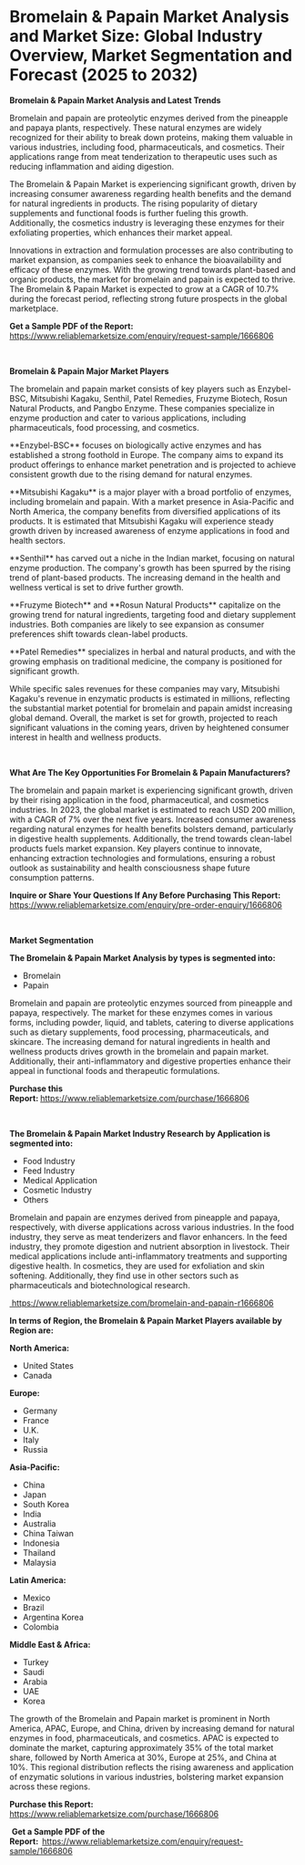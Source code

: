 <p><h1>Bromelain & Papain Market Analysis and Market Size: Global Industry Overview, Market Segmentation and Forecast (2025 to 2032)</h1></p><p><strong>Bromelain & Papain Market Analysis and Latest Trends</strong></p>
<p><p>Bromelain and papain are proteolytic enzymes derived from the pineapple and papaya plants, respectively. These natural enzymes are widely recognized for their ability to break down proteins, making them valuable in various industries, including food, pharmaceuticals, and cosmetics. Their applications range from meat tenderization to therapeutic uses such as reducing inflammation and aiding digestion.</p><p>The Bromelain & Papain Market is experiencing significant growth, driven by increasing consumer awareness regarding health benefits and the demand for natural ingredients in products. The rising popularity of dietary supplements and functional foods is further fueling this growth. Additionally, the cosmetics industry is leveraging these enzymes for their exfoliating properties, which enhances their market appeal. </p><p>Innovations in extraction and formulation processes are also contributing to market expansion, as companies seek to enhance the bioavailability and efficacy of these enzymes. With the growing trend towards plant-based and organic products, the market for bromelain and papain is expected to thrive. The Bromelain & Papain Market is expected to grow at a CAGR of 10.7% during the forecast period, reflecting strong future prospects in the global marketplace.</p></p>
<p><strong>Get a Sample PDF of the Report:&nbsp;</strong> <a href="https://www.reliablemarketsize.com/enquiry/request-sample/1666806?utm_campaign=3622&utm_medium=2&utm_source=Github&utm_content=ia&utm_term=16042025&utm_id=bromelain-papain">https://www.reliablemarketsize.com/enquiry/request-sample/1666806</a></p>
<p>&nbsp;</p>
<p><strong>Bromelain & Papain Major Market Players</strong></p>
<p><p>The bromelain and papain market consists of key players such as Enzybel-BSC, Mitsubishi Kagaku, Senthil, Patel Remedies, Fruzyme Biotech, Rosun Natural Products, and Pangbo Enzyme. These companies specialize in enzyme production and cater to various applications, including pharmaceuticals, food processing, and cosmetics.</p><p>**Enzybel-BSC** focuses on biologically active enzymes and has established a strong foothold in Europe. The company aims to expand its product offerings to enhance market penetration and is projected to achieve consistent growth due to the rising demand for natural enzymes.</p><p>**Mitsubishi Kagaku** is a major player with a broad portfolio of enzymes, including bromelain and papain. With a market presence in Asia-Pacific and North America, the company benefits from diversified applications of its products. It is estimated that Mitsubishi Kagaku will experience steady growth driven by increased awareness of enzyme applications in food and health sectors.</p><p>**Senthil** has carved out a niche in the Indian market, focusing on natural enzyme production. The company's growth has been spurred by the rising trend of plant-based products. The increasing demand in the health and wellness vertical is set to drive further growth.</p><p>**Fruzyme Biotech** and **Rosun Natural Products** capitalize on the growing trend for natural ingredients, targeting food and dietary supplement industries. Both companies are likely to see expansion as consumer preferences shift towards clean-label products.</p><p>**Patel Remedies** specializes in herbal and natural products, and with the growing emphasis on traditional medicine, the company is positioned for significant growth.</p><p>While specific sales revenues for these companies may vary, Mitsubishi Kagaku's revenue in enzymatic products is estimated in millions, reflecting the substantial market potential for bromelain and papain amidst increasing global demand. Overall, the market is set for growth, projected to reach significant valuations in the coming years, driven by heightened consumer interest in health and wellness products.</p></p>
<p>&nbsp;</p>
<p><strong>What Are The Key Opportunities For Bromelain & Papain Manufacturers?</strong></p>
<p><p>The bromelain and papain market is experiencing significant growth, driven by their rising application in the food, pharmaceutical, and cosmetics industries. In 2023, the global market is estimated to reach USD 200 million, with a CAGR of 7% over the next five years. Increased consumer awareness regarding natural enzymes for health benefits bolsters demand, particularly in digestive health supplements. Additionally, the trend towards clean-label products fuels market expansion. Key players continue to innovate, enhancing extraction technologies and formulations, ensuring a robust outlook as sustainability and health consciousness shape future consumption patterns.</p></p>
<p><strong>Inquire or Share Your Questions If Any Before Purchasing This Report:</strong> <a href="https://www.reliablemarketsize.com/enquiry/pre-order-enquiry/1666806?utm_campaign=3622&utm_medium=2&utm_source=Github&utm_content=ia&utm_term=16042025&utm_id=bromelain-papain">https://www.reliablemarketsize.com/enquiry/pre-order-enquiry/1666806</a></p>
<p>&nbsp;</p>
<p><strong>Market Segmentation</strong></p>
<p><strong>The Bromelain & Papain Market Analysis by types is segmented into:</strong></p>
<p><ul><li>Bromelain</li><li>Papain</li></ul></p>
<p><p>Bromelain and papain are proteolytic enzymes sourced from pineapple and papaya, respectively. The market for these enzymes comes in various forms, including powder, liquid, and tablets, catering to diverse applications such as dietary supplements, food processing, pharmaceuticals, and skincare. The increasing demand for natural ingredients in health and wellness products drives growth in the bromelain and papain market. Additionally, their anti-inflammatory and digestive properties enhance their appeal in functional foods and therapeutic formulations.</p></p>
<p><strong>Purchase this Report:&nbsp;</strong><a href="https://www.reliablemarketsize.com/purchase/1666806?utm_campaign=3622&utm_medium=2&utm_source=Github&utm_content=ia&utm_term=16042025&utm_id=bromelain-papain">https://www.reliablemarketsize.com/purchase/1666806</a></p>
<p>&nbsp;</p>
<p><strong>The Bromelain & Papain Market Industry Research by Application is segmented into:</strong></p>
<p><ul><li>Food Industry</li><li>Feed Industry</li><li>Medical Application</li><li>Cosmetic Industry</li><li>Others</li></ul></p>
<p><p>Bromelain and papain are enzymes derived from pineapple and papaya, respectively, with diverse applications across various industries. In the food industry, they serve as meat tenderizers and flavor enhancers. In the feed industry, they promote digestion and nutrient absorption in livestock. Their medical applications include anti-inflammatory treatments and supporting digestive health. In cosmetics, they are used for exfoliation and skin softening. Additionally, they find use in other sectors such as pharmaceuticals and biotechnological research.</p></p>
<p><a href="https://www.reliablemarketsize.com/bromelain-and-papain-r1666806?utm_campaign=3622&utm_medium=2&utm_source=Github&utm_content=ia&utm_term=16042025&utm_id=bromelain-papain">&nbsp;https://www.reliablemarketsize.com/bromelain-and-papain-r1666806</a></p>
<p><strong>In terms of Region, the Bromelain & Papain Market Players available by Region are:</strong></p>
<p>
    <p> <strong> North America: </strong>
        <ul>
            <li>United States</li>
            <li>Canada</li>
        </ul>
        </p> 
    <p> <strong> Europe: </strong>
        <ul>
            <li>Germany</li>
            <li>France</li>
            <li>U.K.</li>
            <li>Italy</li>
            <li>Russia</li>
        </ul>
        </p> 
    <p> <strong> Asia-Pacific: </strong>
        <ul>
            <li>China</li>
            <li>Japan</li>
            <li>South Korea</li>
            <li>India</li>
            <li>Australia</li>
            <li>China Taiwan</li>
            <li>Indonesia</li>
            <li>Thailand</li>
            <li>Malaysia</li>
        </ul>
        </p> 
    <p> <strong> Latin America: </strong>
        <ul>
            <li>Mexico</li>
            <li>Brazil</li>
            <li>Argentina Korea</li>
            <li>Colombia</li>
        </ul>
        </p> 
    <p> <strong> Middle East & Africa: </strong>
        <ul>
            <li>Turkey</li>
            <li>Saudi</li>
            <li>Arabia</li>
            <li>UAE</li>
            <li>Korea</li>
        </ul>
    </p>
    </p>
<p><p>The growth of the Bromelain and Papain market is prominent in North America, APAC, Europe, and China, driven by increasing demand for natural enzymes in food, pharmaceuticals, and cosmetics. APAC is expected to dominate the market, capturing approximately 35% of the total market share, followed by North America at 30%, Europe at 25%, and China at 10%. This regional distribution reflects the rising awareness and application of enzymatic solutions in various industries, bolstering market expansion across these regions.</p></p>
<p><strong>Purchase this Report: </strong><a href="https://www.reliablemarketsize.com/purchase/1666806?utm_campaign=3622&utm_medium=2&utm_source=Github&utm_content=ia&utm_term=16042025&utm_id=bromelain-papain">https://www.reliablemarketsize.com/purchase/1666806</a></p>
<p>&nbsp;<strong>Get a Sample PDF of the Report:&nbsp;&nbsp;</strong><a href="https://www.reliablemarketsize.com/enquiry/request-sample/1666806?utm_campaign=3622&utm_medium=2&utm_source=Github&utm_content=ia&utm_term=16042025&utm_id=bromelain-papain">https://www.reliablemarketsize.com/enquiry/request-sample/1666806</a></p>
<p><strong></strong></p>
<p><p></p><p></p><p></p></p>